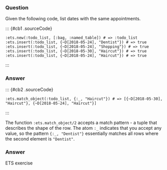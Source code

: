 ### Question
Given the following code, list dates with the same appointments.

::: {#cb1 .sourceCode}
``` {.sourceCode .elixir}
:ets.new(:todo_list, [:bag, :named_table]) # => :todo_list :ets.insert(:todo_list, {~D[2018-05-24], "Dentist"}) # => true :ets.insert(:todo_list, {~D[2018-05-24], "Shopping"}) # => true :ets.insert(:todo_list, {~D[2018-05-30], "Haircut"}) # => true :ets.insert(:todo_list, {~D[2018-05-24], "Haircut"}) # => true
```
:::

### Answer

::: {#cb2 .sourceCode}
``` {.sourceCode .elixir}
:ets.match_object(:todo_list, {:_, "Haircut"}) # => [{~D[2018-05-30], "Haircut"}, {~D[2018-05-24], "Haircut"}]
```
:::

The function `:ets.match_object/2` accepts a match pattern - a tuple
that describes the shape of the row. The atom `:_` indicates that you
accept any value, so the pattern `{:_, "Dentist"}` essentially matches
all rows where the second element is `"Dentist"`.


### Answer
ETS exercise


